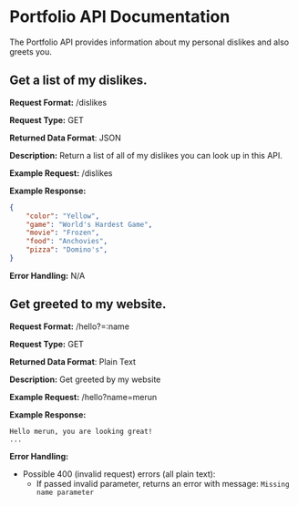 # Portfolio API Documentation
The Portfolio API provides information about my personal dislikes and also greets you.

## Get a list of my dislikes.
**Request Format:** /dislikes

**Request Type:** GET

**Returned Data Format**: JSON

**Description:** Return a list of all of my dislikes you can look up in this API.


**Example Request:** /dislikes

**Example Response:**
```json
{
    "color": "Yellow",
    "game": "World's Hardest Game",
    "movie": "Frozen",
    "food": "Anchovies",
    "pizza": "Domino's",
}
```

**Error Handling:**
N/A

## Get greeted to my website.
**Request Format:** /hello?=:name

**Request Type:** GET

**Returned Data Format**: Plain Text

**Description:** Get greeted by my website

**Example Request:** /hello?name=merun

**Example Response:**
```
Hello merun, you are looking great!
...
```

**Error Handling:**
- Possible 400 (invalid request) errors (all plain text):
  - If passed invalid parameter, returns an error with message: `Missing name parameter`